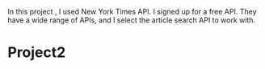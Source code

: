 In this project , I used New York Times API. 
I signed up for a free API. 
They have a wide range of APIs, and I select the article search API to work with.
# Project2
